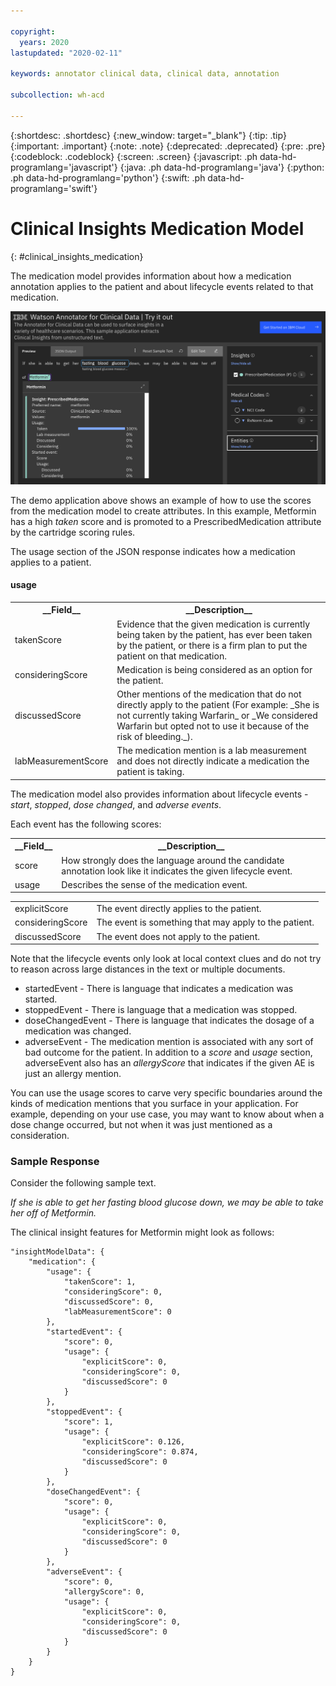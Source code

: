 ```yaml
---

copyright:
  years: 2020
lastupdated: "2020-02-11"

keywords: annotator clinical data, clinical data, annotation

subcollection: wh-acd

---
```


{:shortdesc: .shortdesc}
{:new_window: target="_blank"}
{:tip: .tip}
{:important: .important}
{:note: .note}
{:deprecated: .deprecated}
{:pre: .pre}
{:codeblock: .codeblock}
{:screen: .screen}
{:javascript: .ph data-hd-programlang='javascript'}
{:java: .ph data-hd-programlang='java'}
{:python: .ph data-hd-programlang='python'}
{:swift: .ph data-hd-programlang='swift'}

# Clinical Insights Medication Model
{: #clinical_insights_medication}


The medication model provides information about how a medication annotation applies to the patient and about lifecycle events related to that medication.

![](images/medications.png)

The demo application above shows an example of how to use the scores from the medication model to create attributes.  In this example, Metformin has a high _taken_ score and is promoted to a PrescribedMedication attribute by the cartridge scoring rules.


The usage section of the JSON response indicates how a medication applies to a patient.  
#### usage

<table>
<tr><th>__Field__</th><th>__Description__</th></tr>
</tr><td>takenScore</td><td>Evidence that the given medication is currently being taken by the patient, has ever been taken by the patient, or there is a firm plan to put the patient on that medication.</td></tr>
<tr><td>consideringScore</td><td>Medication is being considered as an option for the patient.</td></tr>
<tr><td>discussedScore</td><td>Other mentions of the medication that do not directly apply to the patient (For example:  _She is not currently taking Warfarin_ or _We considered Warfarin but opted not to use it because of the risk of bleeding._).</td></tr>
<tr><td>labMeasurementScore</td><td>The medication mention is a lab measurement and does not directly indicate a medication the patient is taking.</td></tr>
</table>

The medication model also provides information about lifecycle events - *start*, *stopped*, *dose changed*, and *adverse events*.

Each event has the following scores:

<table>
<tr><th>__Field__</th><th>__Description__</th></tr>
</tr><td>score</td><td>How strongly does the language around the candidate annotation look like it indicates the given lifecycle event.</td></tr>
<tr><td>usage</td><td>Describes the sense of the medication event.</td></tr>
<table role="presentation"><tbody>
  <tr><td>explicitScore</td><td>The event directly applies to the patient.</td></tr>
  <tr><td>consideringScore</td><td>The event is something that may apply to the patient.</td></tr>
  <tr><td>discussedScore</td><td>The event does not apply to the patient.</td></tr>
</tbody></table></td></tr>
</table>

Note that the lifecycle events only look at local context clues and do not try to reason across large distances in the text or multiple documents.  

* startedEvent - There is language that indicates a medication was started.
* stoppedEvent - There is language that a medication was stopped.
* doseChangedEvent - There is language that indicates the dosage of a medication was changed.
* adverseEvent - The medication mention is associated with any sort of bad outcome for the patient.  In addition to a *score* and *usage* section, adverseEvent also has an *allergyScore* that indicates if the given AE is just an allergy mention.

You can use the usage scores to carve very specific boundaries around the kinds of medication mentions that you surface in your application.  For example, depending on your use case, you may want to know about when a dose change occurred, but not when it was just mentioned as a consideration.

### Sample Response

Consider the following sample text.

_If she is able to get her fasting blood glucose down, we may be able to take her off of Metformin._

The clinical insight features for Metformin might look as follows:

```
"insightModelData": {
	"medication": {
		"usage": {
			"takenScore": 1,
			"consideringScore": 0,
			"discussedScore": 0,
			"labMeasurementScore": 0
		},
		"startedEvent": {
			"score": 0,
			"usage": {
				"explicitScore": 0,
				"consideringScore": 0,
				"discussedScore": 0
			}
		},
		"stoppedEvent": {
			"score": 1,
			"usage": {
				"explicitScore": 0.126,
				"consideringScore": 0.874,
				"discussedScore": 0
			}
		},
		"doseChangedEvent": {
			"score": 0,
			"usage": {
				"explicitScore": 0,
				"consideringScore": 0,
				"discussedScore": 0
			}
		},
		"adverseEvent": {
			"score": 0,
			"allergyScore": 0,
			"usage": {
				"explicitScore": 0,
				"consideringScore": 0,
				"discussedScore": 0
			}
		}
	}
}
```
